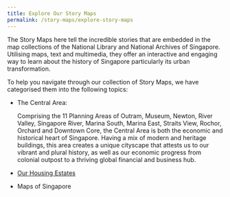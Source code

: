 ```yaml
---
title: Explore Our Story Maps
permalink: /story-maps/explore-story-maps
---
```

The Story Maps here tell the incredible stories that are embedded in the map collections of the National Library and National Archives of Singapore. Utilising maps, text and multimedia, they offer an interactive and engaging way to learn about the history of Singapore particularly its urban transformation.

To help you navigate through our collection of Story Maps, we have categorised them into the following topics:

* The Central Area: 

	Comprising the 11 Planning Areas of Outram, Museum, Newton, River Valley, Singapore River, Marina South, Marina East, Straits View,  Rochor, Orchard and Downtown Core, the Central Area is both the economic and historical heart of Singapore. Having a mix of modern and heritage buildings, this area creates a unique cityscape that attests us to our vibrant and plural history, as well as our economic progress from colonial outpost to a thriving global financial and business hub.
	

* [Our Housing Estates](/story-maps/our-housing-estates/central-region)
* Maps of Singapore